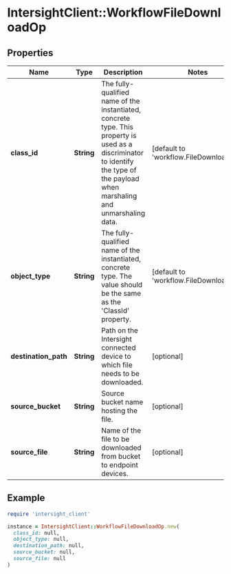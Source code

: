 # IntersightClient::WorkflowFileDownloadOp

## Properties

| Name | Type | Description | Notes |
| ---- | ---- | ----------- | ----- |
| **class_id** | **String** | The fully-qualified name of the instantiated, concrete type. This property is used as a discriminator to identify the type of the payload when marshaling and unmarshaling data. | [default to &#39;workflow.FileDownloadOp&#39;] |
| **object_type** | **String** | The fully-qualified name of the instantiated, concrete type. The value should be the same as the &#39;ClassId&#39; property. | [default to &#39;workflow.FileDownloadOp&#39;] |
| **destination_path** | **String** | Path on the Intersight connected device to which file needs to be downloaded. | [optional] |
| **source_bucket** | **String** | Source bucket name hosting the file. | [optional] |
| **source_file** | **String** | Name of the file to be downloaded from bucket to endpoint devices. | [optional] |

## Example

```ruby
require 'intersight_client'

instance = IntersightClient::WorkflowFileDownloadOp.new(
  class_id: null,
  object_type: null,
  destination_path: null,
  source_bucket: null,
  source_file: null
)
```

